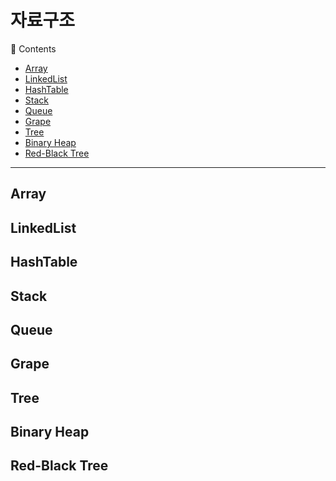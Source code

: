 # 자료구조
🔖 Contents
- [Array](#Array)
- [LinkedList](#LinkedList)
- [HashTable](#HashTable)
- [Stack](#Stack)
- [Queue](#Queue)
- [Grape](#Grape)
- [Tree](#Tree)
- [Binary Heap](#Binary-Heap)
- [Red-Black Tree](#Red-Black-Tree)

<hr>

## Array
## LinkedList
## HashTable
## Stack
## Queue
## Grape
## Tree
## Binary Heap
## Red-Black Tree